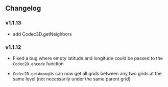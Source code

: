 ## Changelog

### v1.1.13

- add Codec3D.getNeighbors

### v1.1.12

- Fixed a bug where empty latitude and longitude could be passed to the `Codec2D.encode` function

- `Codec2D.getAmongUs` can now get all grids between any two grids at the same level (not necessarily under the same parent grid)

